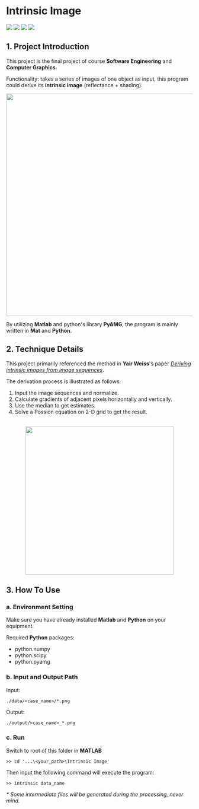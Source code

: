 # Intrinsic Image

![](https://img.shields.io/badge/Matlab-2015a-green.svg?style=flat-square) ![](https://img.shields.io/badge/PyAMG-3.3.2-blue.svg?style=flat-square) ![](https://img.shields.io/badge/Language-Mat%20|%20Python-yellowgreen.svg?style=flat-square) ![](https://img.shields.io/badge/Platform-Windows-lightgray.svg?style=flat-square)

## 1. Project Introduction

This project is the final project of course **Software Engineering** and **Computer Graphics**.

Functionality: takes a series of images of one object as input, this program could derive its **intrinsic image** (reflectance + shading).

<div align=center>
	<img src="https://i.imgur.com/7J7iH5P.png" width="600">
</div>


By utilizing **Matlab** and python's library **PyAMG**, the program is mainly written in **Mat** and **Python**.

## 2. Technique Details

This project primarily referenced the method in **Yair Weiss**'s paper [*Deriving intrinsic images from image sequences*](http://ieeexplore.ieee.org/document/937606/).

The derivation process is illustrated as follows:

1. Input the image sequences and normalize.
2. Calculate gradients of adjacent pixels horizontally and vertically.
3. Use the median to get estimates.
4. Solve a Possion equation on 2-D grid to get the result.

<div align=center>
	<br/>
	<img src="https://i.imgur.com/ErVgGw5.png" width="400">
</div>

## 3. How To Use

### a. Environment Setting

Make sure you have already installed **Matlab** and **Python** on your equipment.

Required **Python** packages:

- python.numpy
- python.scipy
- python.pyamg

### b. Input and Output Path

Input:

    ./data/<case_name>/*.png

Output:

    ./output/<case_name>_*.png

### c. Run

Switch to root of this folder in **MATLAB**

    >> cd '...\<your_path>\Intrinsic Image'

Then input the following command will execute the program:

    >> intrinsic data_name

*\* Some intermediate files will be generated during the processing, never mind.*